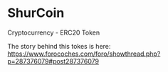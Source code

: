 # ShurCoin
Cryptocurrency - ERC20 Token

The story behind this tokes is here:
https://www.forocoches.com/foro/showthread.php?p=287376079#post287376079

